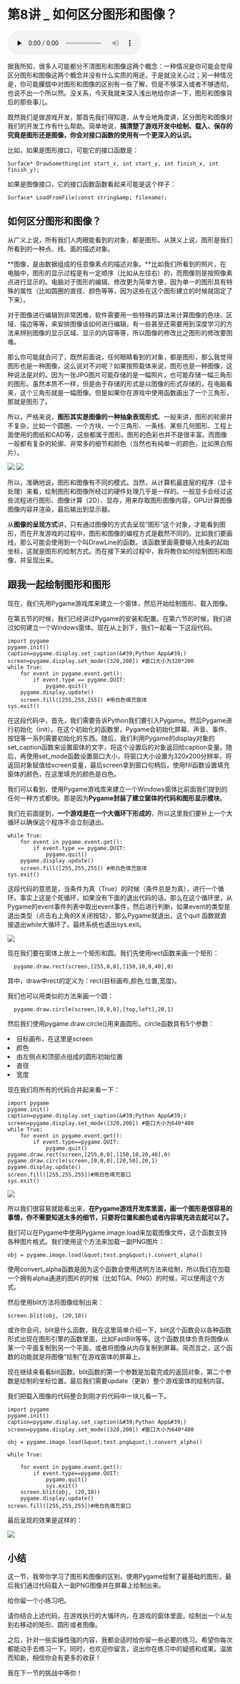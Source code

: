 # 第8讲 _ 如何区分图形和图像？

<audio id="audio" title="第8讲 | 如何区分图形和图像？" controls="" preload="none"><source id="mp3" src="https://static001.geekbang.org/resource/audio/9b/dc/9b6b806d82b95fb8990a72584daadadc.mp3"></audio>

据我所知，很多人可能都分不清图形和图像这两个概念：一种情况是你可能会觉得区分图形和图像这两个概念并没有什么实质的用途，于是就没关心过；另一种情况是，你可能朦胧中对图形和图像的区别有一些了解，但是不够深入或者不够透彻，也说不出一个所以然。没关系，今天我就来深入浅出地给你讲一下，图形和图像背后的那些事儿。

既然我们是做游戏开发，那首先我们得知道，从专业地角度讲，区分图形和图像对我们的开发工作有什么帮助。简单地说，**搞清楚了游戏开发中绘制、载入、保存的究竟是图形还是图像，你会对接口函数的使用有一个更深入的认识。**

比如，如果是图形接口，可能它的接口函数是：

```
Surface* DrawSomething(int start_x, int start_y, int finish_x, int finish_y);

```

如果是图像接口，它的接口函数函数看起来可能是这个样子：

```
Surface* LoadFromFile(const string&amp; filename);

```

## 如何区分图形和图像？

从广义上说，所有我们人肉眼能看到的对象，都是图形。从狭义上说，图形是我们所看到的一种点、线、面的描述对象。

**图像，是由数据组成的任意像素点的描述对象。**比如我们所看到的照片。在电脑中，图形的显示过程是有一定顺序（比如从左往右）的，而图像则是按照像素点进行显示的。电脑对于图形的编辑、修改更为简单方便，因为单一的图形具有特殊的属性（比如圆圈的直径、颜色等等，因为这些在这个图形建立的时候就固定了下来）。

对于图像进行编辑则非常困难，软件需要用一些特殊的算法来计算图像的色块、区域、描边等等，来安排图像该如何进行编辑，有一些甚至还需要用到深度学习的方法来辨别图像的显示区域、显示的内容等等，所以图像的修改比之图形的修改要困难。

那么你可能就会问了，既然前面说，任何眼睛看到的对象，都是图形，那么我觉得图形也是一种图像，这么说对不对呢？如果按照载体来说，图形也是一种图像，这种说法是对的。因为一张JPG图片可能存储的是一幅照片，也可能存储一幅三角形的图形。虽然本质不一样，但是由于存储的形式是以图像的形式存储的，在电脑看来，这个三角形就是一幅图像。但是如果你在游戏中使用函数画出了一个三角形，那就是图形了。

所以，严格来说，**图形其实是图像的一种抽象表现形式**。一般来讲，图形的轮廓并不复杂，比如一个圆圈、一个方块、一个三角形、一条线、某些几何图形、工程上面使用的图纸和CAD等，这些都属于图形。图形的色彩也并不是很丰富。而图像一般都有复杂的轮廓、非常多的细节和颜色（当然也有纯单一的颜色，比如黑白照片）。

<img style="margin: 0 auto" src="https://static001.geekbang.org/resource/image/fb/bc/fb2b9c4192fd7147c3346dc0da7423bc.jpg">  

<img style="margin: 0 auto" src="https://static001.geekbang.org/resource/image/7d/0b/7d00b8af46c9455a24f5a6a3f77e650b.jpg">

所以，准确地说，图形和图像有不同的模式。当然，从计算机最底层的程序（显卡处理）来看，绘制图形和图像所经过的硬件处理几乎是一样的。一般显卡会经过这些流程进行图形、图像计算（2D）、显存，用来存取图形图像内容，GPU计算图像图像内容并渲染，最后输出到显示器。

从**图像的呈现方式**讲，只有通过图像的方式去呈现“图形”这个对象，才能看到图形，而在开发游戏的过程中，图形和图像的编程方式是截然不同的。比如我们要画线，那么可能会使用到一个叫DrawLine的函数。该函数里面需要输入线条的起始坐标，这就是图形的绘制方式。而在接下来的过程中，我将教你如何绘制图形和图像，并呈现出来。

## 跟我一起绘制图形和图形

现在，我们先用Pygame游戏库来建立一个窗体，然后开始绘制图形、载入图像。

在第五节的时候，我们已经讲过Pygame的安装和配置。在第六节的时候，我们讲过如何建立一个Windows窗体。现在从上到下，我们一起看一下这段代码。

```
import pygame
pygame.init()
caption=pygame.display.set_caption(&#39;Python App&#39;)
screen=pygame.display.set_mode([320,200]) #窗口大小为320*200
while True:
    for event in pygame.event.get():
        if event.type == pygame.QUIT:
            pygame.quit()
    pygame.display.update()
    screen.fill([255,255,255]) #用白色填充窗体
sys.exit()

```

在这段代码中，首先，我们需要告诉Python我们要引入Pygame。然后Pygame进行初始化（init）。在这个初始化的函数里，Pygame会初始化屏幕、声音、事件、按钮等一系列需要初始化的东西。随后，我们利用Pygame的display对象的set_caption函数来设置窗体的文字，将这个设置后的对象返回给caption变量。随后，再使用set_mode函数设置窗口大小，将窗口大小设置为320x200分辨率，将返回对象赋值给screen变量，最后screen拿到窗口句柄后，使用fill函数设置填充窗体的颜色，在这里填充的颜色是白色。

我们可以看到，使用Pygame游戏库来建立一个Windows窗体比前面我们提到的任何一种方式都快。那是因为**Pygame封装了建立窗体的代码和图形显示模块**。

我们在前面提到，**一个游戏是在一个大循环下形成的**，所以这里我们要补上一个大循环以确保这个程序不会立刻退出。

```
while True:
    for event in pygame.event.get():
        if event.type == pygame.QUIT:
            pygame.quit()
    pygame.display.update()
    screen.fill([255,255,255]) #用白色填充窗体
sys.exit()

```

这段代码的意思是，当条件为真（True）的时候（条件总是为真），进行一个循环。事实上这是个死循环，如果没有下面的退出代码的话。那么在这个循环里，从Pygame的event事件列表中取出event事件，然后进行判断，如果event的类型是退出类型（点击右上角的X关闭按钮），那么Pygame就退出，这个quit 函数就直接退出while大循环了。最终系统也退出sys.exit。

<img style="margin: 0 auto" src="https://static001.geekbang.org/resource/image/85/7c/85a8383c033ff7ec997e4e7ad9d1dd7c.jpg">  

现在我们要在窗体上放上一个矩形和圆。我们先使用rect函数来画一个矩形：

```
  pygame.draw.rect(screen,[255,0,0],[150,10,0,40],0)

```

其中，draw中rect的定义为：rect(目标画布,颜色,位置,宽度)。

我们也可以用类似的方法来画一个圆：

```
  pygame.draw.circle(screen,[0,0,0],[top,left],20,1)

```

然后我们使用pygame.draw.circle()用来画圆形。circle函数具有5个参数：

<li>目标画布，在这里是screen
</li>
<li>颜色
</li>
<li>由左侧点和顶部点组成的圆形初始位置
</li>
<li>直径
</li>
<li>宽度
</li>

现在我们将所有的代码合并起来看一下：

```
import pygame
pygame.init()
caption=pygame.display.set_caption(&#39;Python App&#39;)
screen=pygame.display.set_mode([320,200]) #窗口大小为640*480
while True:
    for event in pygame.event.get():
        if event.type==pygame.QUIT:
            pygame.quit()
pygame.draw.rect(screen,[255,0,0],[150,10,20,40],0)
pygame.draw.circle(screen,[0,0,0],[20,50],20,1)
pygame.display.update()
screen.fill([255,255,255])#用白色填充窗口
sys.exit()

```

<img style="margin: 0 auto" src="https://static001.geekbang.org/resource/image/41/4a/41ed7da2761a57bf68d990a660f7014a.jpg">  

所以我们很容易就能看出来，**在Pygame游戏开发库里面，画一个图形是很容易的事情，你不需要知道太多的细节，只要将位置和颜色或者内容填充进去就可以了。**

我们可以在Pygame中使用Pygame.image.load来加载图像文件，这个函数支持各种图片格式。我们使用这个方法来加载一副PNG图片：  

```
obj = pygame.image.load(&quot;test.png&quot;).convert_alpha()

```

使用convert_alpha函数是因为这个函数会使用透明方法来绘制，所以我们在加载一个拥有alpha通道的图片的时候（比如TGA、PNG）的时候，可以使用这个方式。

然后使用blit方法将图像绘制出来：

```
screen.blit(obj, (20,10))

```

或许你会问，blit是什么函数，我在这里简单介绍一下，blit这个函数会以各种函数形式出现在图形引擎的函数里面，比如FastBlit等等。这个函数具体负责将图像从某一个平面复制到另一个平面，或者将图像从内存复制到屏幕。简而言之，这个函数的功能就是将图像“绘制”在游戏窗体的屏幕上。

现在继续来看看blit函数。blit函数的第一个参数是加载完成的返回对象，第二个参数是绘制的坐标位置。最后我们需要update（更新）整个游戏窗体的绘制内容。

我们把载入图像的代码整合到刚才的代码中一块儿看一下。

```
import pygame
pygame.init()
caption=pygame.display.set_caption(&#39;Python App&#39;)
screen=pygame.display.set_mode([320,200]) #窗口大小为640*480

obj = pygame.image.load(&quot;test.png&quot;).convert_alpha()  

while True:  

    for event in pygame.event.get():
        if event.type==pygame.QUIT:
            pygame.quit()
            sys.exit()
    screen.blit(obj, (20,10))
    pygame.display.update()
screen.fill([255,255,255])#用白色填充窗口

```

最后呈现的效果是这样的：

<img style="margin: 0 auto" src="https://static001.geekbang.org/resource/image/9e/97/9e8f1747c6ddcdb3302de41d64a69c97.jpg">

## 小结

这一节，我带你学习了图形和图像的区别，使用Pygame绘制了最基础的图形，最后我们通过代码载入一副PNG图像并在屏幕上绘制出来。

给你留一个小练习吧。

请你结合上述代码，在游戏执行的大循环内，在游戏的窗体里面，绘制出一个从左到右移动的矩形、圆形或者图像。

之后，针对一些实操性强的内容，我都会适时给你留一些必要的练习。希望你每次都能动手去练习一下。同时，也欢迎你留言，说出你在练习中的疑惑和成果。温故而知新，相信你会有更多的收获！

我在下一节的挑战中等你！



